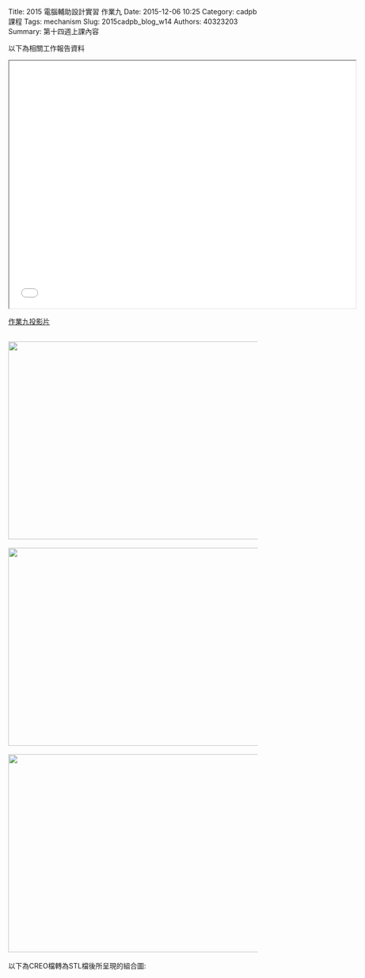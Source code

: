 Title: 2015 電腦輔助設計實習 作業九
Date: 2015-12-06 10:25
Category: cadpb 課程
Tags: mechanism
Slug: 2015cadpb_blog_w14
Authors: 40323203
Summary: 第十四週上課內容

以下為相關工作報告資料

<iframe src="cadp_w14_lecture.html" width="700" height="500"></iframe>

<p><a href="cadp_w14_lecture.html" target="_blank">作業九投影片</a></p>
<br>
<img
src="https://copy.com/7bmuM6xbQA2tPNcV"width="600"height="400">
<br>
<br>
<img
src="https://copy.com/ffaWX1ZxUpfvcQWg"width="600"height="400">
<br>
<br>
<img
src="https://copy.com/i81yYIukdgNdcYhv"width="600"height="400">
<br>
<br>
以下為CREO檔轉為STL檔後所呈現的組合圖:
<script src="https://embed.github.com/view/3d/Sbetty/group3/master/nutcracker.stl"></script>
<br>

